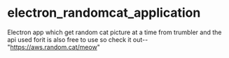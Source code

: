 # electron_randomcat_application
Electron app which get random cat picture at a time from trumbler and the api used forit is also free to use so check it out--"https://aws.random.cat/meow"
